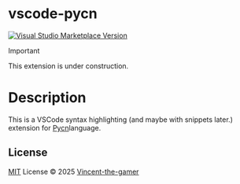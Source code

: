 # vscode-pycn

<a href="https://marketplace.visualstudio.com/items?itemName=antfu.pycn" target="__blank"><img src="https://img.shields.io/visual-studio-marketplace/v/antfu.pycn.svg?color=eee&amp;label=VS%20Code%20Marketplace&logo=visual-studio-code" alt="Visual Studio Marketplace Version" /></a>

> [!IMPORTANT]
> This extension is under construction.

# Description

This is a VSCode syntax highlighting (and maybe with snippets later.) extension for [Pycn](https://github.com/Vincent-the-gamer/pycn)language.

## License

[MIT](./LICENSE.md) License © 2025 [Vincent-the-gamer](https://github.com/Vincent-the-gamer)
